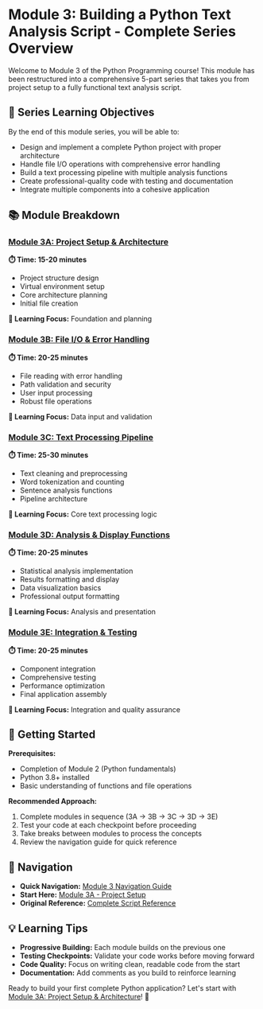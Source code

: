 # Module 3: Building a Python Text Analysis Script - Complete Series Overview

Welcome to Module 3 of the Python Programming course! This module has been restructured into a comprehensive 5-part series that takes you from project setup to a fully functional text analysis script.

## 🎯 Series Learning Objectives

By the end of this module series, you will be able to:
- Design and implement a complete Python project with proper architecture
- Handle file I/O operations with comprehensive error handling
- Build a text processing pipeline with multiple analysis functions
- Create professional-quality code with testing and documentation
- Integrate multiple components into a cohesive application

## 📚 Module Breakdown

### [Module 3A: Project Setup & Architecture](module3A-setup.md)
**⏱️ Time: 15-20 minutes**
- Project structure design
- Virtual environment setup
- Core architecture planning
- Initial file creation

**🎯 Learning Focus:** Foundation and planning

### [Module 3B: File I/O & Error Handling](module3B-file-io.md)
**⏱️ Time: 20-25 minutes**
- File reading with error handling
- Path validation and security
- User input processing
- Robust file operations

**🎯 Learning Focus:** Data input and validation

### [Module 3C: Text Processing Pipeline](module3C-text-processing.md)
**⏱️ Time: 25-30 minutes**
- Text cleaning and preprocessing
- Word tokenization and counting
- Sentence analysis functions
- Pipeline architecture

**🎯 Learning Focus:** Core text processing logic

### [Module 3D: Analysis & Display Functions](module3D-analysis.md)
**⏱️ Time: 20-25 minutes**
- Statistical analysis implementation
- Results formatting and display
- Data visualization basics
- Professional output formatting

**🎯 Learning Focus:** Analysis and presentation

### [Module 3E: Integration & Testing](module3E-integration.md)
**⏱️ Time: 20-25 minutes**
- Component integration
- Comprehensive testing
- Performance optimization
- Final application assembly

**🎯 Learning Focus:** Integration and quality assurance

## 🚀 Getting Started

**Prerequisites:**
- Completion of Module 2 (Python fundamentals)
- Python 3.8+ installed
- Basic understanding of functions and file operations

**Recommended Approach:**
1. Complete modules in sequence (3A → 3B → 3C → 3D → 3E)
2. Test your code at each checkpoint before proceeding
3. Take breaks between modules to process the concepts
4. Review the navigation guide for quick reference

## 📖 Navigation

- **Quick Navigation:** [Module 3 Navigation Guide](module3-navigation.md)
- **Start Here:** [Module 3A - Project Setup](module3A-setup.md)
- **Original Reference:** [Complete Script Reference](module3-building-script.md)

## 💡 Learning Tips

- **Progressive Building:** Each module builds on the previous one
- **Testing Checkpoints:** Validate your code works before moving forward
- **Code Quality:** Focus on writing clean, readable code from the start
- **Documentation:** Add comments as you build to reinforce learning

Ready to build your first complete Python application? Let's start with [Module 3A: Project Setup & Architecture](module3A-setup.md)! 🎉
